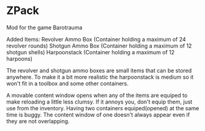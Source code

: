 # ZPack
Mod for the game Barotrauma

Added Items:
Revolver Ammo Box (Container holding a maximum of 24 revolver rounds)
Shotgun Ammo Box (Container holding a maximum of 12 shotgun shells)
Harpoonstack (Container holding a maximum of 12 harpoons)

The revolver and shotgun ammo boxes are small items that can be stored anywhere.
To make it a bit more realistic the harpoonstack is medium so it won't fit in a toolbox and some other containers.

A movable content window opens when any of the items are equiped to make reloading a little less clumsy. 
If it annoys you, don't equip them, just use from the inventory. 
Having two containers equiped(opened) at the same time is buggy. 
The content window of one doesn't always appear even if they are not overlapping.